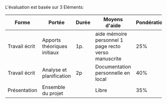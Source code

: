 L'évaluation est basée sur 3 Eléments:

| Forme | Portée | Durée | Moyens d'aide | Pondération | Semaine |
|---|---|---|---|---|---|
|Travail écrit | Apports théoriques initiaux| 1p.| aide mémoire personnel 1 page recto verso manuscrite | 25%|3|
|Travail écrit | Analyse et planification | 2p | Documentation personnelle en local | 40% | 6 |
|Présentation| Ensemble du projet |  | Libre | 35% | 8 |

